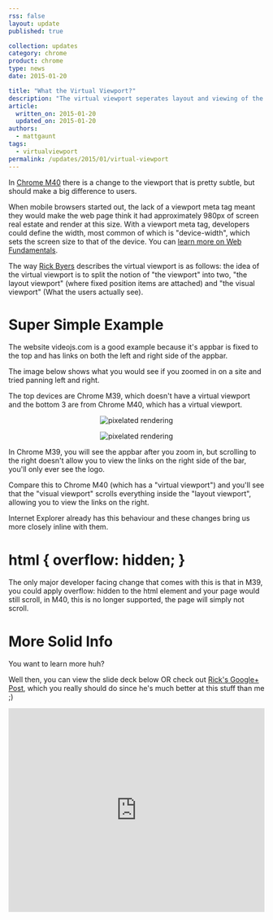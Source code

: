 ```yaml
---
rss: false
layout: update
published: true

collection: updates
category: chrome
product: chrome
type: news
date: 2015-01-20

title: "What the Virtual Viewport?"
description: "The virtual viewport seperates layout and viewing of the viewport."
article:
  written_on: 2015-01-20
  updated_on: 2015-01-20
authors:
  - mattgaunt
tags:
  - virtualviewport
permalink: /updates/2015/01/virtual-viewport
---
```


In [Chrome M40](https://code.google.com/p/chromium/issues/detail?id=148816) 
there is a change to the viewport that is pretty subtle, but should make a big 
difference to users.

When mobile browsers started out, the lack of a viewport meta tag meant they would make the web page think it had 
approximately 980px of screen real estate and render at this size. With a viewport meta 
tag, developers could define the width, most common of which is "device-width", which sets the screen size to that of the device. You can [learn more on Web 
Fundamentals](https://developers.google.com/web/fundamentals/layouts/rwd-fundamentals/set-the-viewport). 

The way [Rick Byers](https://plus.google.com/+RickByers/about) describes the virtual viewport is 
as follows: the idea of the virtual viewport is to split the notion of "the 
viewport" into two, "the layout viewport" (where fixed position items are attached) 
and "the visual viewport" (What the users actually see).

# **Super Simple Example**

The website videojs.com is a good example because it's appbar is fixed to the 
top and has links on both the left and right side of the appbar.  

The image below shows what you would see if you zoomed in on a site and tried 
panning left and right.  

The top devices are Chrome M39, which doesn't have a virtual viewport 
and the bottom 3 are from Chrome M40, which has a virtual viewport.

<p style="text-align: center;">
  <img style="max-width: 100%; height: auto;" src="{{site.baseurl}}/updates/2015-01-19-virtual-viewport/image00.png" alt="pixelated rendering" />
</p>

<p style="text-align: center;">
  <img style="max-width: 100%; height: auto;" src="{{site.baseurl}}/updates/2015-01-19-virtual-viewport/image01.png" alt="pixelated rendering" />
</p>
  
In Chrome M39, you will see the appbar after you zoom in, 
but scrolling to the right doesn't allow you to view the links on the right side 
of the bar, you'll only ever see the logo.  

Compare this to Chrome M40 (which has a "virtual viewport") and you'll see that 
the "visual viewport" scrolls everything inside the "layout viewport", allowing 
you to view the links on the right. 

Internet Explorer already has this behaviour and these changes bring us more 
closely inline with them.

# html { overflow: hidden; }

The only major developer facing change that comes with this is that in M39, you could apply overflow: hidden to the html element and your page would still scroll, in M40, this is no longer supported, the page will simply not scroll.

# **More Solid Info**

You want to learn more huh?  

Well then, you can view the slide deck below OR check out [Rick's Google+ 
Post](https://plus.google.com/+RickByers/posts/bpxrWN4G3X5), which you really 
should do since he's much better at this stuff than me ;)  

<p style="text-align: center;">
  <iframe src="https://docs.google.com/presentation/embed?id=1nJvJqL2dw5STi5FFpR6tP371vSpDWWs5Beksbfitpzc&amp;start=false&amp;loop=false&amp;" frameborder="0" style="max-width: 600px; width: 100%; height: 400px;"></iframe>
</p>



